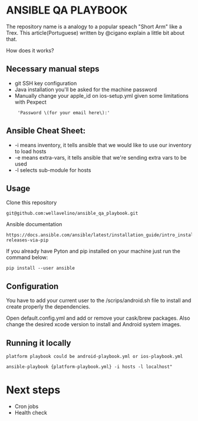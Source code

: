 # ANSIBLE QA PLAYBOOK

The repository name is a analogy to a popular speach "Short Arm" like a Trex.
This article(Portuguese) written by @cigano explain a little bit about that.

How does it works?


## Necessary manual steps

- git SSH key configuration
- Java installation you'll be asked for the machine password
- Manually change your apple_id on ios-setup.yml given some limitations with Pexpect 
  ```
   'Password \(for your email here\):'
  ```
   
## Ansible Cheat Sheet:


 - -i means inventory, it tells ansible that we would like to use our inventory to load hosts
 -  -e means extra-vars, it tells ansible that we're sending extra vars to be used
 - -l selects sub-module for hosts 


## Usage
Clone this repository 

```
git@github.com:wellavelino/ansible_qa_playbook.git
```

Ansible documentation 

```
https://docs.ansible.com/ansible/latest/installation_guide/intro_installation.html#latest-releases-via-pip
```

If you already have Pyton and pip installed on your machine just run the command below:

```
pip install --user ansible
```

## Configuration
You have to add your current user to the /scrips/android.sh file to install and create properly the dependencies.

Open default.config.yml and add or remove your cask/brew packages.
Also change the desired xcode version to install and Android system images.


## Running it locally 

```
platform playbook could be android-playbook.yml or ios-playbook.yml

ansible-playbook {platform-playbook.yml} -i hosts -l localhost"
```

# Next steps

- Cron jobs
- Health check 
